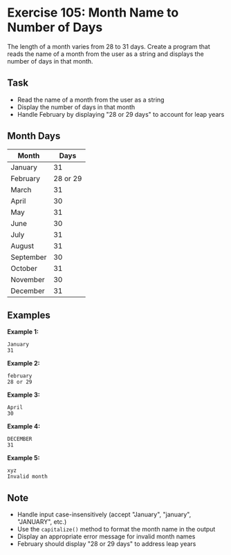 # Exercise 105: Month Name to Number of Days

The length of a month varies from 28 to 31 days. Create a program that reads the name of a month from the user as a string and displays the number of days in that month.

## Task
- Read the name of a month from the user as a string
- Display the number of days in that month
- Handle February by displaying "28 or 29 days" to account for leap years

## Month Days
| Month     | Days     |
|-----------|----------|
| January   | 31       |
| February  | 28 or 29 |
| March     | 31       |
| April     | 30       |
| May       | 31       |
| June      | 30       |
| July      | 31       |
| August    | 31       |
| September | 30       |
| October   | 31       |
| November  | 30       |
| December  | 31       |

## Examples
**Example 1:**
```
January
31
```

**Example 2:**
```
february
28 or 29
```

**Example 3:**
```
April
30
```

**Example 4:**
```
DECEMBER
31
```

**Example 5:**
```
xyz
Invalid month
```

## Note
- Handle input case-insensitively (accept "January", "january", "JANUARY", etc.)
- Use the `capitalize()` method to format the month name in the output
- Display an appropriate error message for invalid month names
- February should display "28 or 29 days" to address leap years
